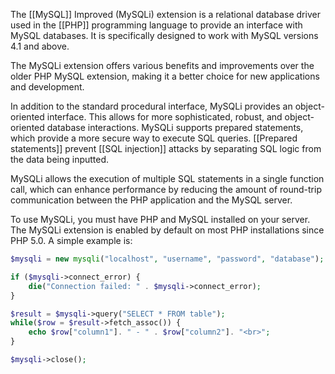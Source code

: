 The [[MySQL]] Improved (MySQLi) extension is a relational database driver used in the [[PHP]] programming language to provide an interface with MySQL databases. It is specifically designed to work with MySQL versions 4.1 and above. 

The MySQLi extension offers various benefits and improvements over the older PHP MySQL extension, making it a better choice for new applications and development.

In addition to the standard procedural interface, MySQLi provides an object-oriented interface. This allows for more sophisticated, robust, and object-oriented database interactions. MySQLi supports prepared statements, which provide a more secure way to execute SQL queries. [[Prepared statements]] prevent [[SQL injection]] attacks by separating SQL logic from the data being inputted.

MySQLi allows the execution of multiple SQL statements in a single function call, which can enhance performance by reducing the amount of round-trip communication between the PHP application and the MySQL server.

To use MySQLi, you must have PHP and MySQL installed on your server. The MySQLi extension is enabled by default on most PHP installations since PHP 5.0. A simple example is:

```php
$mysqli = new mysqli("localhost", "username", "password", "database");

if ($mysqli->connect_error) {
    die("Connection failed: " . $mysqli->connect_error);
}

$result = $mysqli->query("SELECT * FROM table");
while($row = $result->fetch_assoc()) {
    echo $row["column1"]. " - " . $row["column2"]. "<br>";
}

$mysqli->close();
```

